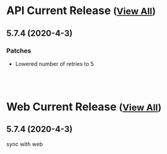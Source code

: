 
# API Current Release <small>([View All](/API.md))</small>
## 5.7.4 (2020-4-3)
### Patches 

- Lowered number of retries to 5

<br><br>
# Web Current Release <small>([View All](/Web.md))</small>
## 5.7.4 (2020-4-3)
sync with web

  